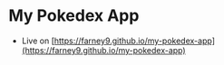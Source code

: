 # My Pokedex App

* Live on [https://farney9.github.io/my-pokedex-app](https://farney9.github.io/my-pokedex-app)

